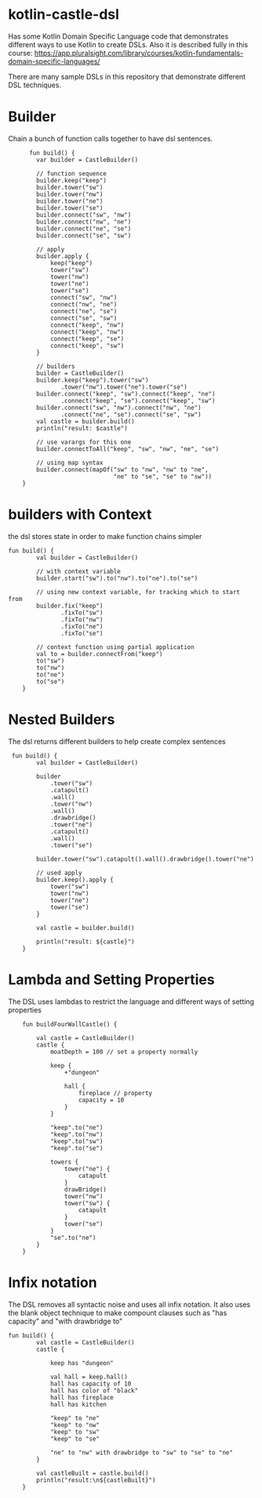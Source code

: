 # kotlin-castle-dsl
Has some Kotlin Domain Specific Language code that demonstrates different ways to use Kotlin to create DSLs. Also it is described fully in this course: https://app.pluralsight.com/library/courses/kotlin-fundamentals-domain-specific-languages/

There are many sample DSLs in this repository that demonstrate different DSL techniques.

# Builder
Chain a bunch of function calls together to have dsl sentences.

```
      fun build() {
        var builder = CastleBuilder()

        // function sequence
        builder.keep("keep")
        builder.tower("sw")
        builder.tower("nw")
        builder.tower("ne")
        builder.tower("se")
        builder.connect("sw", "nw")
        builder.connect("nw", "ne")
        builder.connect("ne", "se")
        builder.connect("se", "sw")

        // apply
        builder.apply {
            keep("keep")
            tower("sw")
            tower("nw")
            tower("ne")
            tower("se")
            connect("sw", "nw")
            connect("nw", "ne")
            connect("ne", "se")
            connect("se", "sw")
            connect("keep", "nw")
            connect("keep", "nw")
            connect("keep", "se")
            connect("keep", "sw")
        }

        // builders
        builder = CastleBuilder()
        builder.keep("keep").tower("sw")
               .tower("nw").tower("ne").tower("se")
        builder.connect("keep", "sw").connect("keep", "ne")
               .connect("keep", "se").connect("keep", "sw")
        builder.connect("sw", "nw").connect("nw", "ne")
               .connect("ne", "se").connect("se", "sw")
        val castle = builder.build()
        println("result: $castle")

        // use varargs for this one
        builder.connectToAll("keep", "sw", "nw", "ne", "se")

        // using map syntax
        builder.connect(mapOf("sw" to "nw", "nw" to "ne",
                              "ne" to "se", "se" to "sw"))
    }  
```

# builders with Context
the dsl stores state in order to make function chains simpler
```
fun build() {
        val builder = CastleBuilder()

        // with context variable
        builder.start("sw").to("nw").to("ne").to("se")

        // using new context variable, for tracking which to start from
        builder.fix("keep")
               .fixTo("sw")
               .fixTo("nw")
               .fixTo("ne")
               .fixTo("se")

        // context function using partial application
        val to = builder.connectFrom("keep")
        to("sw")
        to("nw")
        to("ne")
        to("se")
    }
```

# Nested Builders
The dsl returns different builders to help create complex sentences

```
 fun build() {
        val builder = CastleBuilder()

        builder
            .tower("sw")
            .catapult()
            .wall()
            .tower("nw")
            .wall()
            .drawbridge()
            .tower("ne")
            .catapult()
            .wall()
            .tower("se")

        builder.tower("sw").catapult().wall().drawbridge().tower("ne")

        // used apply
        builder.keep().apply {
            tower("sw")
            tower("nw")
            tower("ne")
            tower("se")
        }

        val castle = builder.build()

        println("result: ${castle}")
    }
```

# Lambda and Setting Properties
The DSL uses lambdas to restrict the language and different ways of setting properties
```
    fun buildFourWallCastle() {

        val castle = CastleBuilder()
        castle {
            moatDepth = 100 // set a property normally

            keep {
                +"dungeon"

                hall {
                    fireplace // property
                    capacity = 10
                }
            }

            "keep".to("ne")
            "keep".to("nw")
            "keep".to("sw")
            "keep".to("se")

            towers {
                tower("ne") {
                    catapult
                }
                drawBridge()
                tower("nw")
                tower("sw") {
                    catapult
                }
                tower("se")
            }
            "se".to("ne")
        }
    }
```

# Infix notation
The DSL removes all syntactic noise and uses all infix notation. It also uses the blank object technique
to make compount clauses such as "has capacity" and "with drawbridge to"

```
fun build() {
        val castle = CastleBuilder()
        castle {

            keep has "dungeon"

            val hall = keep.hall()
            hall has capacity of 10
            hall has color of "black"
            hall has fireplace
            hall has kitchen

            "keep" to "ne"
            "keep" to "nw"
            "keep" to "sw"
            "keep" to "se"

            "ne" to "nw" with drawbridge to "sw" to "se" to "ne"
        }

        val castleBuilt = castle.build()
        println("result:\n${castleBuilt}")
    }
```
